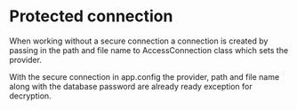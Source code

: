 ﻿# Protected connection

When working without a secure connection a connection is created by passing in 
the path and file name to AccessConnection class which sets the provider.

With the secure connection in app.config the provider, path and file name along with 
the database password are already ready exception for decryption.